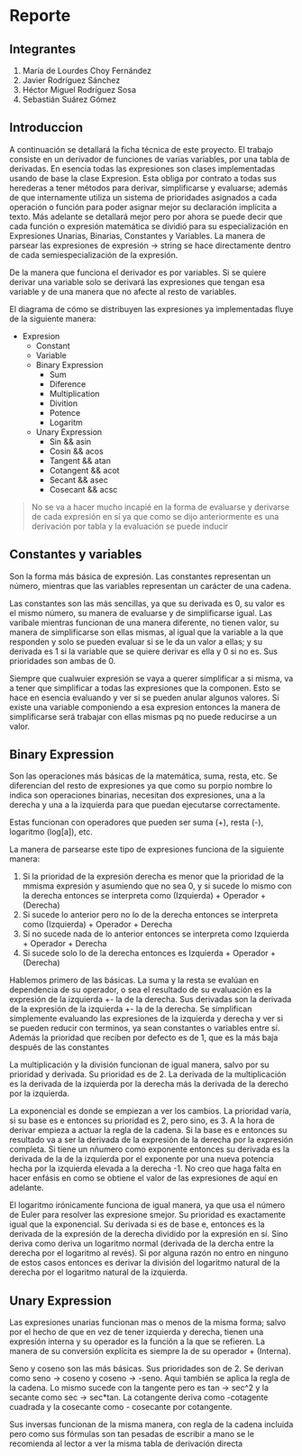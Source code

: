 # Reporte

## Integrantes

1. María de Lourdes Choy Fernández
2. Javier Rodríguez Sánchez
3. Héctor Miguel Rodríguez Sosa
4. Sebastián Suárez Gómez

## Introduccion

A continuación se detallará la ficha técnica de este proyecto. El trabajo consiste en un derivador de funciones de varias variables, por una tabla de derivadas. En esencia todas las expresiones son clases implementadas usando de base la clase Expresion. Esta obliga por contrato a todas sus herederas a tener métodos para derivar, simplificarse y evaluarse; además de que internamente utiliza un sistema de prioridades asignados a cada operación o función para poder asignar mejor su declaración implícita a texto. Más adelante se detallará mejor pero por ahora se puede decir que cada función o expresión matemática se dividió para su especialización en Expresiones Unarias, Binarias, Constantes y Variables. La manera de parsear las expresiones de expresión -> string se hace directamente dentro de cada semiespecialización de la expresión.

De la manera que funciona el derivador es por variables. Si se quiere derivar una variable solo se derivará las expresiones que tengan esa variable y de una manera que no afecte al resto de variables.

El diagrama de cómo se distribuyen las expresiones ya implementadas fluye de la siguiente manera:

- Expresion
    - Constant
    - Variable
    - Binary Expression
        - Sum
        - Diference
        - Multiplication
        - Divition
        - Potence
        - Logaritm
    - Unary Expression
        - Sin && asin
        - Cosin && acos
        - Tangent && atan
        - Cotangent && acot
        - Secant && asec
        - Cosecant && acsc

> No se va a hacer mucho incapié en la forma de evaluarse y derivarse de cada expresión en sí ya que como se dijo anteriormente es una derivación por tabla y la evaluación se puede inducir

## Constantes y variables

Son la forma más básica de expresión. Las constantes representan un número, mientras que las variables representan un carácter de una cadena. 

Las constantes son las más sencillas, ya que su derivada es 0, su valor es el mismo número, su manera de evaluarse y de simplificarse igual. Las varibale mientras funcionan de una manera diferente, no tienen valor, su manera de simplificarse son ellas mismas, al igual que la variable a la que responden y solo se pueden evaluar si se le da un valor a ellas; y su derivada es 1 si la variable que se quiere derivar es ella y 0 si no es. Sus prioridades son ambas de 0.

Siempre que cualwuier expresión se vaya a querer simplificar a si misma, va a tener que simplificar a todas las expresiones que la componen. Esto se hace en esencia evaluando y ver si se pueden anular algunos valores. Si existe una variable componiendo a esa expresion entonces la manera de simplificarse será trabajar con ellas mismas pq no puede reducirse a un valor.

## Binary Expression

Son las operaciones más básicas de la matemática, suma, resta, etc. Se diferencian del resto de expresiones ya que como su porpio nombre lo indica son operaciones binarias, necesitan dos expresiones, una a la derecha y una a la izquierda para que puedan ejecutarse correctamente.

Estas funcionan con operadores que pueden ser suma (+), resta (-), logaritmo (log[a]), etc.

La manera de parsearse este tipo de expresiones funciona de la siguiente manera:
1. Si la prioridad de la expresión derecha es menor que la prioridad de la mmisma expresión y asumiendo que no sea 0, y si sucede lo mismo con la derecha entonces se interpreta como (Izquierda) + Operador + (Derecha)
2. Si sucede lo anterior pero no lo de la derecha entonces se interpreta como (Izquierda) + Operador + Derecha
3. Si no sucede nada de lo anterior entonces se interpreta como Izquierda + Operador + Derecha
4. Si sucede solo lo de la derecha entonces es Izquierda + Operador + (Derecha)

Hablemos primero de las básicas. La suma y la resta se evalúan en dependencia de su operador, o sea el resultado de su evaluación es la expresión de la izquierda +- la de la derecha. Sus derivadas son la derivada de la expresión de la izquierda +- la de la derecha. Se simplifican simplemente evaluando las expresiones de la izquierda y derecha y ver si se pueden reducir con terminos, ya sean constantes o variables entre sí. Además la prioridad que reciben por defecto es de 1, que es la más baja después de las constantes

La multiplicación y la división funcionan de igual manera, salvo por su prioridad y derivada. Su prioridad es de 2. La derivada de la multiplicación es la derivada de la izquierda por la derecha más la derivada de la derecho por la izquierda.

La exponencial es donde se empiezan a ver los cambios. La prioridad varía, si su base es e entonces su prioridad es 2, pero sino, es 3. A la hora de derivar empieza a actuar la regla de la cadena. Si la base es e entonces su resultado va a ser la derivada de la expresión de la derecha por la expresión completa. Si tiene un nñumero como exponente entonces su derivada es la derivada de la de la izquierda por el exponente por una nueva potencia hecha por la izquierda elevada a la derecha -1. No creo que haga falta en hacer enfásis en como se obtiene el valor de las expresiones de aquí en adelante.

El logaritmo irónicamente funciona de igual manera, ya que usa el número de Euler para resolver las expresione smejor. Su prioridad es exactamente igual que la exponencial. Su derivada si es de base e, entonces es la derivada de la expresión de la derecha dividido por la expresión en sí. Sino deriva como deriva un logaritmo normal (derivada de la dercha entre la derecha por el logaritmo al revés). Si por alguna razón no entro en ninguno de estos casos entonces es derivar la división del logaritmo natural de la derecha por el logaritmo natural de la izquierda.

## Unary Expression

Las expresiones unarias funcionan mas o menos de la misma forma; salvo por el hecho de que en vez de tener izquierda y derecha, tienen una expresión interna y su operador es la función a la que se refieren. La manera de su conversión explícita es siempre la de su operador + (Interna).

Seno y coseno son las más básicas. Sus prioridades son de 2. Se derivan como seno -> coseno y coseno -> -seno. Aqui también se aplica la regla de la cadena. Lo mismo sucede con la tangente pero es tan -> sec^2 y la secante como sec -> sec*tan. La cotangente deriva como -cotagente cuadrada y la cosecante como - cosecante por cotangente.

Sus inversas funcionan de la misma manera, con regla de la cadena incluida pero como sus fórmulas son tan pesadas de escribir a mano se le recomienda al lector a ver la misma tabla de derivación directa


